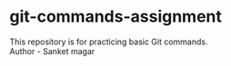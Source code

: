 # git-commands-assignment
This repository is for practicing basic Git commands.
<br>
Author - Sanket magar
